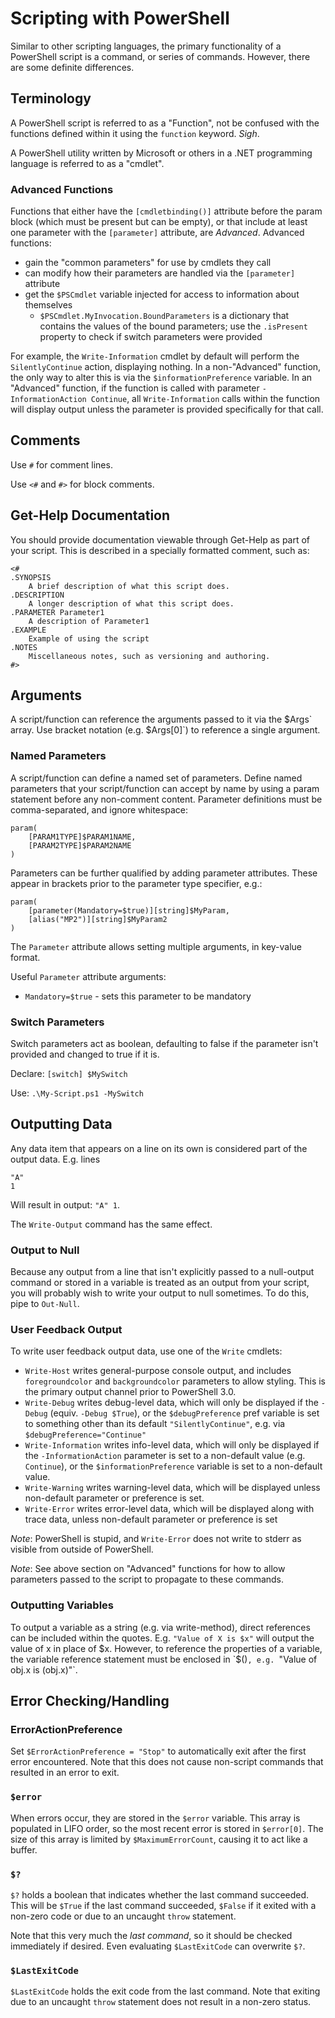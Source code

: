 # Scripting with PowerShell
Similar to other scripting languages, the primary functionality of a PowerShell script is a command, or series of commands. However, there are some definite differences.

## Terminology
A PowerShell script is referred to as a "Function", not be confused with the functions defined within it using the `function` keyword. *Sigh*.

A PowerShell utility written by Microsoft or others in a .NET programming language is referred to as a "cmdlet".

###  Advanced Functions
Functions that either have the `[cmdletbinding()]` attribute before the param block (which must be present but can be empty), or that include at least one parameter with the `[parameter]` attribute, are *Advanced*. Advanced functions:

* gain the "common parameters" for use by cmdlets they call
* can modify how their parameters are handled via the `[parameter]` attribute
* get the `$PSCmdlet` variable injected for access to information about themselves
    - `$PSCmdlet.MyInvocation.BoundParameters` is a dictionary that contains the values of the bound parameters; use the `.isPresent` property to check if switch parameters were provided

For example, the `Write-Information` cmdlet by default will perform the `SilentlyContinue` action, displaying nothing. In a non-"Advanced" function, the only way to alter this is via the `$informationPreference` variable. In an "Advanced" function, if the function is called with parameter `-InformationAction Continue`, all `Write-Information` calls within the function will display output unless the parameter is provided specifically for that call.


## Comments
Use `#` for comment lines.

Use `<#` and `#>` for block comments.


## Get-Help Documentation
You should provide documentation viewable through Get-Help as part of your script. This is described in a specially formatted comment, such as:

```
<#
.SYNOPSIS
    A brief description of what this script does.
.DESCRIPTION
    A longer description of what this script does.
.PARAMETER Parameter1
    A description of Parameter1
.EXAMPLE
    Example of using the script
.NOTES
    Miscellaneous notes, such as versioning and authoring.
#>
```

## Arguments
A script/function can reference the arguments passed to it via the $`Args` array. Use bracket notation (e.g. `$Args[0]`) to reference a single argument.

### Named Parameters
A script/function can define a named set of parameters. Define named parameters that your script/function can accept by name by using a param statement before any non-comment content. Parameter definitions must be comma-separated, and ignore whitespace:

```
param(
    [PARAM1TYPE]$PARAM1NAME,
    [PARAM2TYPE]$PARAM2NAME
)
```

Parameters can be further qualified by adding parameter attributes. These appear in brackets prior to the parameter type specifier, e.g.:

```
param(
    [parameter(Mandatory=$true)][string]$MyParam,
    [alias("MP2")][string]$MyParam2
)
```

The `Parameter` attribute allows setting multiple arguments, in key-value format.

Useful `Parameter` attribute arguments:

* `Mandatory=$true` - sets this parameter to be mandatory

### Switch Parameters
Switch parameters act as boolean, defaulting to false if the parameter isn't provided and changed to true if it is.

Declare: `[switch] $MySwitch`

Use: `.\My-Script.ps1 -MySwitch`

## Outputting Data
Any data item that appears on a line on its own is considered part of the output data. E.g. lines

```
"A"
1
```

Will result in output: `"A" 1`.

The `Write-Output` command has the same effect.

### Output to Null
Because any output from a line that isn't explicitly passed to a null-output command or stored in a variable is treated as an output from your script, you will probably wish to write your output to null sometimes. To do this, pipe to `Out-Null`.

### User Feedback Output
To write user feedback output data, use one of the `Write` cmdlets:

* `Write-Host` writes general-purpose console output, and includes `foregroundcolor` and `backgroundcolor` parameters to allow styling. This is the primary output channel prior to PowerShell 3.0.
* `Write-Debug` writes debug-level data, which will only be displayed if the `-Debug` (equiv. `-Debug $True`), or the `$debugPreference` pref variable is set to something other than its default `"SilentlyContinue"`, e.g. via `$debugPreference="Continue"`
* `Write-Information` writes info-level data, which will only be displayed if the `-InformationAction` parameter is set to a non-default value (e.g. `Continue`), or the `$informationPreference` variable is set to a non-default value.
* `Write-Warning` writes warning-level data, which will be displayed unless non-default parameter or preference is set.
* `Write-Error` writes error-level data, which will be displayed along with trace data, unless non-default parameter or preference is set

*Note*: PowerShell is stupid, and `Write-Error` does not write to stderr as visible from outside of PowerShell.

*Note*: See above section on "Advanced" functions for how to allow parameters passed to the script to propagate to these commands.

### Outputting Variables
To output a variable as a string (e.g. via write-method), direct references can be included within the quotes. E.g. `"Value of X is $x"` will output the value of x in place of $x. However, to reference the properties of a variable, the variable reference statement must be enclosed in `$()`, e.g. `"Value of obj.x is $($obj.x)"`.

## Error Checking/Handling

### ErrorActionPreference
Set `$ErrorActionPreference = "Stop"` to automatically exit after the first error encountered. Note that this does not cause non-script commands that resulted in an error to exit.

### `$error`
When errors occur, they are stored in the `$error` variable. This array is populated in LIFO order, so the most recent error is stored in `$error[0]`. The size of this array is limited by `$MaximumErrorCount`, causing it to act like a buffer.

### `$?`
`$?` holds a boolean that indicates whether the last command succeeded. This will be `$True` if the last command succeeded, `$False` if it exited with a non-zero code or due to an uncaught `throw` statement.

Note that this very much the *last command*, so it should be checked immediately if desired. Even evaluating `$LastExitCode` can overwrite `$?`.

### `$LastExitCode`
`$LastExitCode` holds the exit code from the last command. Note that exiting due to an uncaught `throw` statement does not result in a non-zero status.
